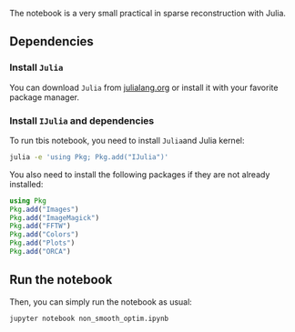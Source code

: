 

The notebook is a very small practical in sparse reconstruction with Julia.

## Dependencies

### Install `Julia`

You can download `Julia` from [julialang.org](https://julialang.org) or install it with your favorite package manager.

### Install `IJulia` and dependencies

To run tbis notebook, you need to install `Julia`and Julia kernel:
    
```bash
julia -e 'using Pkg; Pkg.add("IJulia")'
```
        
You also need to install the following packages if they are not already installed:

```julia
using Pkg
Pkg.add("Images")
Pkg.add("ImageMagick")
Pkg.add("FFTW")
Pkg.add("Colors")
Pkg.add("Plots")
Pkg.add("ORCA")
```

## Run the notebook

Then, you can simply run the notebook as usual:

```bash
jupyter notebook non_smooth_optim.ipynb
```
